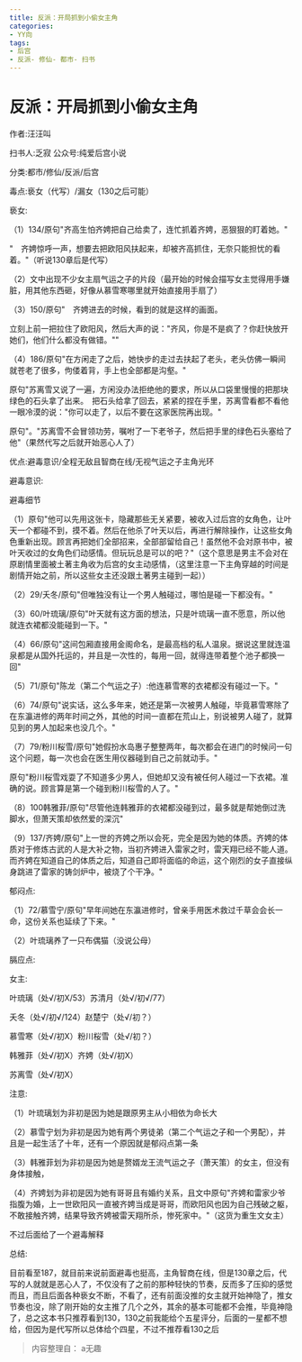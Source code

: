 ```yaml
---
title: 反派：开局抓到小偷女主角
categories:
- YY向
tags:
- 后宫
- 反派- 修仙- 都市- 扫书
---
```

# 反派：开局抓到小偷女主角
作者:汪汪叫

扫书人:乏寂 公众号:纯爱后宫小说

分类:都市/修仙/反派/后宫

毒点:亵女（代写）/漏女（130之后可能）

亵女:

（1）134/原句"齐高生怕齐娉把自己给卖了，连忙抓着齐娉，恶狠狠的盯着她。"

"　齐娉惊呼一声，想要去把欧阳风扶起来，却被齐高抓住，无奈只能担忧的看着。"（听说130章后是代写）

（2）文中出现不少女主扇气运之子的片段（最开始的时候会描写女主觉得用手嫌脏，用其他东西砸，好像从慕雪寒哪里就开始直接用手扇了）

（3）150/原句"　齐娉进去的时候，看到的就是这样的画面。

立刻上前一把拉住了欧阳风，然后大声的说："齐风，你是不是疯了？你赶快放开她们，他们什么都没有做错。""

（4）186/原句"在方闲走了之后，她快步的走过去扶起了老头，老头仿佛一瞬间就苍老了很多，佝偻着背，手上也全部都是沟壑。"

原句"苏离雪又说了一遍，方闲没办法拒绝他的要求，所以从口袋里慢慢的把那块绿色的石头拿了出来。　把石头给拿了回去，紧紧的捏在手里，苏离雪看都不看他一眼冷漠的说："你可以走了，以后不要在这家医院再出现。"

原句"。"苏离雪不会冒领功劳，嘱咐了一下老爷子，然后把手里的绿色石头塞给了他"（果然代写之后就开始恶心人了）

优点:避毒意识/全程无敌且智商在线/无视气运之子主角光环

避毒意识:

避毒细节

（1）原句"他可以先用这张卡，隐藏那些无关紧要，被收入过后宫的女角色，让叶天一个都碰不到，摸不着。然后在他杀了叶天以后，再进行解除操作，让这些女角色重新出现。顾言再把她们全部招来，全部部留给自己！虽然他不会对原书中，被叶天收过的女角色们动感情。但玩玩总是可以的吧？"（这个意思是男主不会对在原剧情里面被土著主角收为后宫的女主动感情，（这里注意一下主角穿越的时间是剧情开始之前，所以这些女主还没跟土著男主碰到一起））

（2）29/夭冬/原句"但唯独没有让一个男人触碰过，哪怕是碰一下都没有。"

（3）60/叶琉璃/原句"叶天就有这方面的想法，只是叶琉璃一直不愿意，所以他就连衣裙都没能碰到一下。"

（4）66/原句"这间包厢直接用金阁命名，是最高档的私人温泉。据说这里就连温泉都是从国外托运的，并且是一次性的，每用一回，就得连带着整个池子都换一回"

（5）71/原句"陈龙（第二个气运之子）:他连慕雪寒的衣裙都没有碰过一下。"

（6）74/原句"说实话，这么多年来，她还是第一次被男人触碰，毕竟慕雪寒除了在东瀛进修的两年时间之外，其他的时间一直都在荒山上，别说被男人碰了，就算见到的男人加起来也没几个。"

（7）79/粉川桜雪/原句"她假扮水岛惠子整整两年，每次都会在进门的时候问一句这个问题，每一次也会在医生用仪器碰到自己之前就动手。"

原句"粉川桜雪戏耍了不知道多少男人，但她却又没有被任何人碰过一下衣裙。准确的说。顾言算是第一个碰到粉川桜雪的人了。"

（8）100韩雅菲/原句"尽管他连韩雅菲的衣裙都没碰到过，最多就是帮她倒过洗脚水，但萧天策却依然爱的深沉"

（9）137/齐娉/原句"上一世的齐娉之所以会死，完全是因为她的体质。齐娉的体质对于修炼古武的人是大补之物，当初齐娉进入雷家之时，雷天翔已经不能人道。而齐娉在知道自己的体质之后，知道自己即将面临的命运，这个刚烈的女子直接纵身跳进了雷家的铸剑炉中，被烧了个干净。"

郁闷点:

（1）72/慕雪宁/原句"早年间她在东瀛进修时，曾亲手用医术救过千草会会长一命，这份关系也延续了下来。"

（2）叶琉璃养了一只布偶猫（没说公母）

膈应点:

女主:

叶琉璃（处√/初X/53）苏清月（处√/初√/77）

夭冬（处√/初√/124）赵楚宁（处√/初？）

慕雪寒（处√/初X）粉川桜雪（处√/初？）

韩雅菲（处√/初X）齐娉（处√/初X）

苏离雪（处√/初X）

注意:

（1）叶琉璃划为非初是因为她是跟原男主从小相依为命长大

（2）慕雪宁划为非初是因为她有两个男徒弟（第二个气运之子和一个男配），并且是一起生活了十年，还有一个原因就是郁闷点第一条

（3）韩雅菲划为非初是因为她是赘婿龙王流气运之子（萧天策）的女主，但没有身体接触，

（4）齐娉划为非初是因为她有哥哥且有婚约关系，且文中原句"齐娉和雷家少爷指腹为婚，上一世欧阳风一直被齐娉当成是哥哥，而欧阳风也因为自己残破之躯，不敢接触齐娉，结果导致齐娉被雷天翔所杀，惨死家中。"（这货为重生文女主）

不过后面给了一个避毒解释

总结:

目前看至187，就目前来说前面避毒也挺高，主角智商在线，但是130章之后，代写的人就就是恶心人了，不仅没有了之前的那种轻快的节奏，反而多了压抑的感觉而且，而且后面各种亵女不断，不看了，还有前面没推的女主就开始神隐了，推女节奏也没，除了刚开始的女主推了几个之外，其余的基本可能都不会推，毕竟神隐了，总之这本书只推荐看到130，130之前我能给个五星评分，后面的一星都不想给，但因为是代写所以总体给个四星，不过不推荐看130之后


> 内容整理自： a无趣